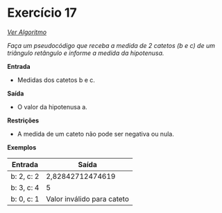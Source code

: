 # Exercício 17

[*Ver Algoritmo*](Algoritmo17.md)

*Faça um pseudocódigo que receba a medida de 2 catetos (b e c) de um triângulo retângulo e informe a medida da hipotenusa.*

**Entrada**
- Medidas dos catetos b e c.

**Saída**
- O valor da hipotenusa a.

**Restrições**
- A medida de um cateto não pode ser negativa ou nula.

**Exemplos**

| Entrada          | Saída                |
| -----------------| -------------------- |
| b: 2, c: 2       | 2,82842712474619     |
| b: 3, c: 4       | 5                    |
| b: 0, c: 1       | Valor inválido para cateto |

